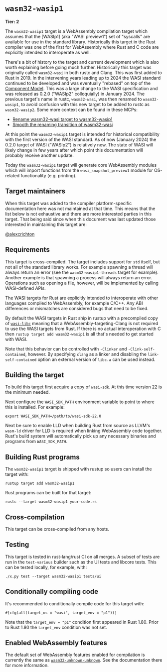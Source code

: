 # `wasm32-wasip1`

**Tier: 2**

The `wasm32-wasip1` target is a WebAssembly compilation target which
assumes that the [WASIp1] (aka "WASI preview1") set of "syscalls" are available
for use in the standard library. Historically this target in the Rust compiler
was one of the first for WebAssembly where Rust and C code are explicitly
intended to interoperate as well.

There's a bit of history to the target and current development which is also
worth explaining before going much further. Historically this target was
originally called `wasm32-wasi` in both rustc and Clang. This was first added
to Rust in 2019. In the intervening years leading up to 2024 the WASI standard
continued to be developed and was eventually "rebased" on top of the [Component
Model]. This was a large change to the WASI specification and was released as
0.2.0 ("WASIp2" colloquially) in January 2024. The previous target's name in
rustc, `wasm32-wasi`, was then renamed to `wasm32-wasip1`, to avoid
confusion with this new target to be added to rustc as `wasm32-wasip2`.
Some more context can be found in these MCPs:

* [Rename wasm32-wasi target to wasm32-wasip1](https://github.com/rust-lang/compiler-team/issues/607)
* [Smooth the renaming transition of wasm32-wasi](https://github.com/rust-lang/compiler-team/issues/695)

At this point the `wasm32-wasip1` target is intended for historical
compatibility with the first version of the WASI standard. As of now (January
2024) the 0.2.0 target of WASI ("WASIp2") is relatively new. The state of
WASI will likely change in few years after which point this documentation will
probably receive another update.

[WASI Preview1]: https://github.com/WebAssembly/WASI/tree/main/legacy/preview1
[Component Model]: https://github.com/webassembly/component-model

Today the `wasm32-wasip1` target will generate core WebAssembly modules
which will import functions from the `wasi_snapshot_preview1` module for
OS-related functionality (e.g. printing).

## Target maintainers

When this target was added to the compiler platform-specific documentation here
was not maintained at that time. This means that the list below is not
exhaustive and there are more interested parties in this target. That being
said since when this document was last updated those interested in maintaining
this target are:

[@alexcrichton](https://github.com/alexcrichton)

## Requirements

This target is cross-compiled. The target includes support for `std` itself,
but not all of the standard library works. For example spawning a thread will
always return an error (see the `wasm32-wasip1-threads` target for
example). Another example is that spawning a process will always return an
error. Operations such as opening a file, however, will be implemented by
calling WASI-defined APIs.

The WASI targets for Rust are explicitly intended to interoperate with other
languages compiled to WebAssembly, for example C/C++. Any ABI differences or
mismatches are considered bugs that need to be fixed.

By default the WASI targets in Rust ship in rustup with a precompiled copy of
[`wasi-libc`] meaning that a WebAssembly-targeting-Clang is not required to
use the WASI targets from Rust.  If there is no actual interoperation with C
then `rustup target add wasm32-wasip1` is all that's needed to get
started with WASI.

Note that this behavior can be controlled with `-Clinker` and
`-Clink-self-contained`, however. By specifying `clang` as a linker and
disabling the `link-self-contained` option an external version of `libc.a` can
be used instead.

[`wasi-libc`]: https://github.com/WebAssembly/wasi-libc

## Building the target

To build this target first acquire a copy of
[`wasi-sdk`](https://github.com/WebAssembly/wasi-sdk/). At this time version 22
is the minimum needed.

Next configure the `WASI_SDK_PATH` environment variable to point to where this
is installed. For example:

```text
export WASI_SDK_PATH=/path/to/wasi-sdk-22.0
```

Next be sure to enable LLD when building Rust from source as LLVM's `wasm-ld`
driver for LLD is required when linking WebAssembly code together. Rust's build
system will automatically pick up any necessary binaries and programs from
`WASI_SDK_PATH`.

## Building Rust programs

The `wasm32-wasip1` target is shipped with rustup so users can install
the target with:

```text
rustup target add wasm32-wasip1
```

Rust programs can be built for that target:

```text
rustc --target wasm32-wasip1 your-code.rs
```

## Cross-compilation

This target can be cross-compiled from any hosts.

## Testing

This target is tested in rust-lang/rust CI on all merges. A subset of tests are
run in the `test-various` builder such as the UI tests and libcore tests. This
can be tested locally, for example, with:

```text
./x.py test --target wasm32-wasip1 tests/ui
```

## Conditionally compiling code

It's recommended to conditionally compile code for this target with:

```text
#[cfg(all(target_os = "wasi", target_env = "p1"))]
```

Note that the `target_env = "p1"` condition first appeared in Rust 1.80. Prior
to Rust 1.80 the `target_env` condition was not set.

## Enabled WebAssembly features

The default set of WebAssembly features enabled for compilation is currently the
same as [`wasm32-unknown-unknown`](./wasm32-unknown-unknown.md). See the
documentation there for more information.
